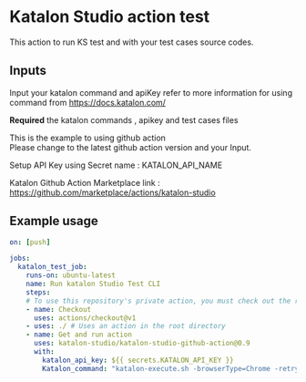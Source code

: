 # Katalon Studio action test

This action to run KS test and with your test cases source codes. 

## Inputs

Input your katalon command and apiKey
refer to more information for using command from https://docs.katalon.com/

**Required** the katalon commands , apikey and test cases files 


This is the example to using github action <br>
Please change to the latest github action version and your Input. <br>

Setup API Key using Secret name :  KATALON_API_NAME

Katalon Github Action Marketplace link :  https://github.com/marketplace/actions/katalon-studio



## Example usage
```yaml
on: [push]

jobs:
  katalon_test_job:
    runs-on: ubuntu-latest
    name: Run katalon Studio Test CLI
    steps:
    # To use this repository's private action, you must check out the repository
    - name: Checkout
      uses: actions/checkout@v1
    - uses: ./ # Uses an action in the root directory
    - name: Get and run action
      uses: katalon-studio/katalon-studio-github-action@0.9
      with:
        katalon_api_key: ${{ secrets.KATALON_API_KEY }}
        Katalon_command: "katalon-execute.sh -browserType=Chrome -retry=0 -statusDelay=15 -testSuitePath=Test Suites/TS_RegressionTest"
```

